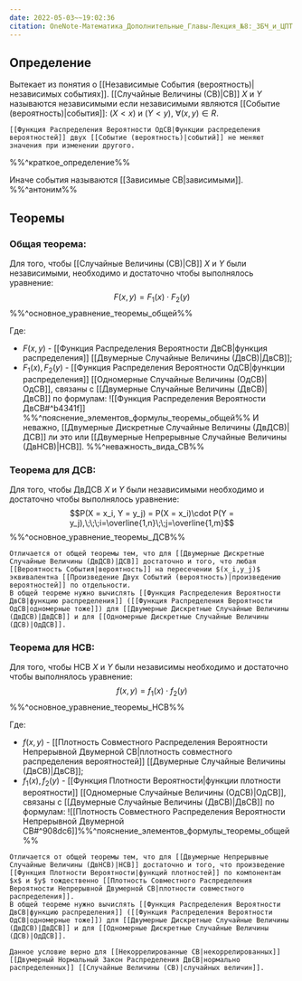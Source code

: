 ```yaml
---
date: 2022-05-03~~19:02:36
citation: OneNote-Математика_Дополнительные_Главы-Лекция_№8:_ЗБЧ_и_ЦПТ
---
```

## Определение
Вытекает из понятия о [[Независимые События (вероятность)|независимых событиях]].
[[Случайные Величины (СВ)|СВ]] $X$ и $Y$ называются независимыми если независимыми являются [[Событие (вероятность)|события]]: $(X < x)$ и $(Y < y)$, $\forall (x,y) \in R$.
```ad-abstract
[[Функция Распределения Вероятности ОдСВ|Функции распределения вероятностей]] двух [[Событие (вероятность)|событий]] не меняют значения при изменении другого.
```
%%^краткое_определение%%

Иначе события называются [[Зависимые СВ|зависимыми]].
%%^антоним%%

## Теоремы
### Общая теорема:
Для того, чтобы [[Случайные Величины (СВ)|СВ]] $X$ и $Y$ были независимыми, необходимо и достаточно чтобы выполнялось уравнение:
$$F(x, y) = F_1(x) \cdot F_2(y)$$
%%^основное_уравнение_теоремы_общей%%

Где:
- $F(x,y)$ - [[Функция Распределения Вероятности ДвСВ|функция распределения]] [[Двумерные Случайные Величины (ДвСВ)|ДвСВ]];
- $F_1(x), F_2(y)$ - [[Функция Распределения Вероятности ОдСВ|функции распределения]] [[Одномерные Случайные Величины (ОдСВ)|ОдСВ]], связаны с [[Двумерные Случайные Величины (ДвСВ)|ДвСВ]] по формулам: ![[Функция Распределения Вероятности ДвСВ#^b4341f]] %%^пояснение_элементов_формулы_теоремы_общей%%
И неважно, [[Двумерные Дискретные Случайные Величины (ДвДСВ)|ДСВ]] ли это или [[Двумерные Непрерывные Случайные Величины (ДвНСВ)|НСВ]].
%%^неважность_вида_СВ%%

### Теорема для ДСВ:
Для того, чтобы ДвДСВ $X$ и $Y$ были независимыми необходимо и достаточно чтобы выполнялось уравнение:
$$P(X = x_i, Y = y_j) = P(X = x_i)\cdot P(Y = y_j),\;\;\;i=\overline{1,n}\;\;j=\overline{1,m}$$
%%^основное_уравнение_теоремы_ДСВ%%

```ad-note
Отличается от общей теоремы тем, что для [[Двумерные Дискретные Случайные Величины (ДвДСВ)|ДСВ]] достаточно и того, что любая [[Вероятность События|вероятность]] на пересечении $(x_i,y_j)$ эквивалентна [[Произведение Двух Событий (вероятность)|произведению вероятностей]] по отдельности.
В общей теореме нужно вычислять [[Функция Распределения Вероятности ДвСВ|функцию распределения]] ([[Функция Распределения Вероятности ОдСВ|одномерные тоже]]) для [[Двумерные Дискретные Случайные Величины (ДвДСВ)|ДвДСВ]] и для [[Одномерные Дискретные Случайные Величины (ДСВ)|ОдДСВ]].
```

### Теорема для НСВ:
Для того, чтобы НСВ $X$ и $Y$ были независимы необходимо и достаточно чтобы выполнялось уравнение:
$$f(x, y) = f_1(x) \cdot f_2(y)$$
%%^основное_уравнение_теоремы_НСВ%%

Где:
- $f(x,y)$ - [[Плотность Совместного Распределения Вероятности Непрерывной Двумерной СВ|плотность совместного распределения вероятностей]] [[Двумерные Случайные Величины (ДвСВ)|ДвСВ]];
- $f_1(x), f_2(y)$ - [[Функция Плотности Вероятности|функции плотности вероятности]] [[Одномерные Случайные Величины (ОдСВ)|ОдСВ]], связаны с [[Двумерные Случайные Величины (ДвСВ)|ДвСВ]] по формулам: ![[Плотность Совместного Распределения Вероятности Непрерывной Двумерной СВ#^908dc6]]%%^пояснение_элементов_формулы_теоремы_общей%%

```ad-note
Отличается от общей теоремы тем, что для [[Двумерные Непрерывные Случайные Величины (ДвНСВ)|НСВ]] достаточно и того, что произведение [[Функция Плотности Вероятности|функций плотностей]] по компонентам $x$ и $y$ тождественно [[Плотность Совместного Распределения Вероятности Непрерывной Двумерной СВ|плотности совместного распределения]].
В общей теореме нужно вычислять [[Функция Распределения Вероятности ДвСВ|функцию распределения]] ([[Функция Распределения Вероятности ОдСВ|одномерные тоже]]) для [[Двумерные Дискретные Случайные Величины (ДвДСВ)|ДвДСВ]] и для [[Одномерные Дискретные Случайные Величины (ДСВ)|ОдДСВ]].
```

```ad-seealso
Данное условие верно для [[Некоррелированные СВ|некоррелированных]] [[Двумерный Нормальный Закон Распределения ДвСВ|нормально распределенных]] [[Случайные Величины (СВ)|случайных величин]].
```
